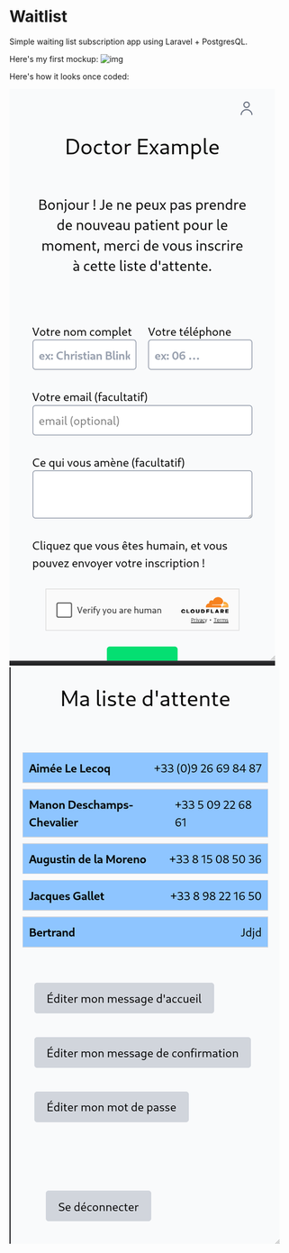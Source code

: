 # Waitlist

Simple waiting list subscription app using Laravel + PostgresQL.


Here's my first mockup:
![img](sketches/2025-07-15-waitinglist-mockup.png)

Here's how it looks once coded:

![img](sketches/2025-09-26-waitlist_subscription_page.png)
![img](sketches/2025-09-26-waitlist_display.png)